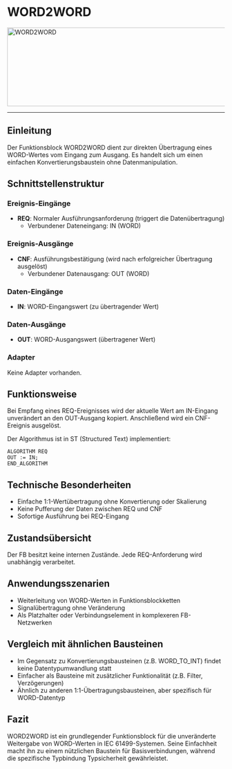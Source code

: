 # WORD2WORD

<img width="1173" height="182" alt="WORD2WORD" src="https://github.com/user-attachments/assets/6982d15b-e332-4c06-94b0-f5fd99991fe6" />

* * * * * * * * * *
## Einleitung
Der Funktionsblock WORD2WORD dient zur direkten Übertragung eines WORD-Wertes vom Eingang zum Ausgang. Es handelt sich um einen einfachen Konvertierungsbaustein ohne Datenmanipulation.

## Schnittstellenstruktur

### **Ereignis-Eingänge**
- **REQ**: Normaler Ausführungsanforderung (triggert die Datenübertragung)
  - Verbundener Dateneingang: IN (WORD)

### **Ereignis-Ausgänge**
- **CNF**: Ausführungsbestätigung (wird nach erfolgreicher Übertragung ausgelöst)
  - Verbundener Datenausgang: OUT (WORD)

### **Daten-Eingänge**
- **IN**: WORD-Eingangswert (zu übertragender Wert)

### **Daten-Ausgänge**
- **OUT**: WORD-Ausgangswert (übertragener Wert)

### **Adapter**
Keine Adapter vorhanden.

## Funktionsweise
Bei Empfang eines REQ-Ereignisses wird der aktuelle Wert am IN-Eingang unverändert an den OUT-Ausgang kopiert. Anschließend wird ein CNF-Ereignis ausgelöst.

Der Algorithmus ist in ST (Structured Text) implementiert:
```ST
ALGORITHM REQ
OUT := IN;
END_ALGORITHM
```

## Technische Besonderheiten
- Einfache 1:1-Wertübertragung ohne Konvertierung oder Skalierung
- Keine Pufferung der Daten zwischen REQ und CNF
- Sofortige Ausführung bei REQ-Eingang

## Zustandsübersicht
Der FB besitzt keine internen Zustände. Jede REQ-Anforderung wird unabhängig verarbeitet.

## Anwendungsszenarien
- Weiterleitung von WORD-Werten in Funktionsblockketten
- Signalübertragung ohne Veränderung
- Als Platzhalter oder Verbindungselement in komplexeren FB-Netzwerken

## Vergleich mit ähnlichen Bausteinen
- Im Gegensatz zu Konvertierungsbausteinen (z.B. WORD_TO_INT) findet keine Datentypumwandlung statt
- Einfacher als Bausteine mit zusätzlicher Funktionalität (z.B. Filter, Verzögerungen)
- Ähnlich zu anderen 1:1-Übertragungsbausteinen, aber spezifisch für WORD-Datentyp

## Fazit
WORD2WORD ist ein grundlegender Funktionsblock für die unveränderte Weitergabe von WORD-Werten in IEC 61499-Systemen. Seine Einfachheit macht ihn zu einem nützlichen Baustein für Basisverbindungen, während die spezifische Typbindung Typsicherheit gewährleistet.

